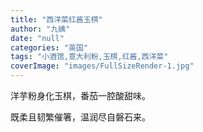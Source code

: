 ```yaml
---
title: "西洋菜红酱玉棋"
author: "九姨"
date: "null"
categories: "英国"
tags: "小酒馆,意大利粉,玉棋,红酱,西洋菜"
coverImage: "images/FullSizeRender-1.jpg"
---
```


洋芋粉身化玉棋，番茄一腔酸甜味。

既柔且韧繁催箸，温润尽自磐石来。
